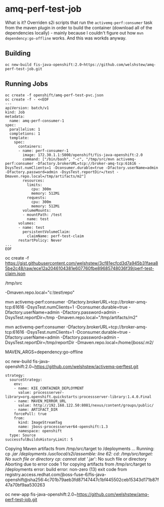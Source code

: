 # amq-perf-test-job

What is it? Overriden s2i scripts that run the `activemq-perf:consumer` task from the maven plugin in order to build the container (download all of the dependencies locally) - mainly because I couldn't figure out how `mvn dependency:go-offline` works.  And this was workds anyway.

## Building

```
oc new-build fis-java-openshift:2.0~https://github.com/welshstew/amq-perf-test-job.git
```

## Running Jobs

```
oc create -f openshift/amq-perf-test-pvc.json
oc create -f - <<EOF
---
apiVersion: batch/v1
kind: Job
metadata:
  name: amq-perf-consumer-1
spec:
  parallelism: 1    
  completions: 1    
  template:         
    spec:
      containers:
      - name: perf-consumer-1
        image: 172.30.1.1:5000/openshift/fis-java-openshift:2.0
        command: ["/bin/bash", "-c", "/tmp/src/mvn activemq-perf:consumer -Dfactory.brokerURL=tcp://broker-amq-tcp:61616 -DsysTest.numClients=1 -Dconsumer.durable=true -Dfactory.userName=admin -Dfactory.password=admin -DsysTest.reportDir=/test -Dmaven.repo.local=/tmp/artifacts/m2"]
        resources:
          limits:
            cpu: 300m
            memory: 512Mi
          requests:
            cpu: 300m
            memory: 512Mi        
        volumeMounts:
        - mountPath: /test
          name: test
      volumes:
      - name: test
        persistentVolumeClaim:
          claimName: perf-test-claim
      restartPolicy: Never
...
EOF
```



oc create -f https://gist.githubusercontent.com/welshstew/3cf81ecfcd3d7a945b31faea85be2c48/raw/ece12a2046104381e607760fbe89685748036f39/perf-test-claim.json

/tmp/src


-Dmaven.repo.local="c:\test\repo"


 mvn activemq-perf:consumer -Dfactory.brokerURL=tcp://broker-amq-tcp:61616 -DsysTest.numClients=1 -Dconsumer.durable=true -Dfactory.userName=admin -Dfactory.password=admin -DsysTest.reportDir=/tmp -Dmaven.repo.local="/tmp/artifacts/m2"



mvn activemq-perf:consumer -Dfactory.brokerURL=tcp://broker-amq-tcp:61616 -DsysTest.numClients=1 -Dconsumer.durable=true -Dfactory.userName=admin -Dfactory.password=admin -DsysTest.reportDir=/tmp/reportDir -Dmaven.repo.local=/home/jboss/.m2/





MAVEN_ARGS=dependency:go-offline

oc new-build fis-java-openshift:2.0~https://github.com/welshstew/activemq-perftest.git


    strategy:
      sourceStrategy:
        env:
        - name: KIE_CONTAINER_DEPLOYMENT
          value: processserver-library=org.openshift.quickstarts:processserver-library:1.4.0.Final
        - name: MAVEN_MIRROR_URL
          value: http://192.168.122.50:8081/nexus/content/groups/public/
        - name: ARTIFACT_DIR
        forcePull: true
        from:
          kind: ImageStreamTag
          name: jboss-processserver64-openshift:1.3
          namespace: openshift
      type: Source
    successfulBuildsHistoryLimit: 5








Copying Maven artifacts from /tmp/src/target to /deployments ...
Running: cp *.jar /deployments
/usr/local/s2i/assemble: line 62: cd: /tmp/src/target: No such file or directory
cp: cannot stat '*.jar': No such file or directory
Aborting due to error code 1 for copying artifacts from /tmp/src/target to /deployments
error: build error: non-zero (13) exit code from registry.access.redhat.com/jboss-fuse-6/fis-java-openshift@sha256:4c701b79aeb3fd87147447c1bf445502ceb15343d171b87f47a70bf9aa530263


oc new-app fis-java-openshift:2.0~https://github.com/welshstew/amq-perf-test-job.git
